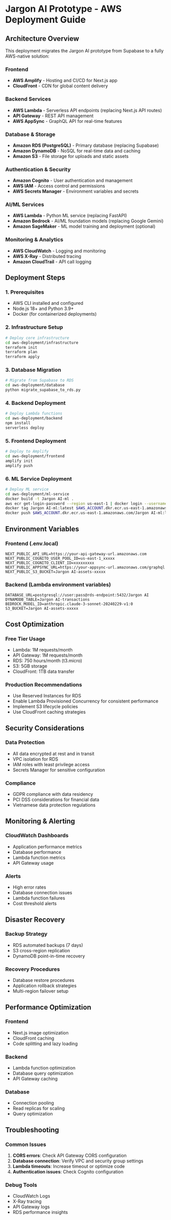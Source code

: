 # Jargon AI Prototype - AWS Deployment Guide

## Architecture Overview

This deployment migrates the Jargon AI prototype from Supabase to a fully AWS-native solution:

### Frontend
- **AWS Amplify** - Hosting and CI/CD for Next.js app
- **CloudFront** - CDN for global content delivery

### Backend Services
- **AWS Lambda** - Serverless API endpoints (replacing Next.js API routes)
- **API Gateway** - REST API management
- **AWS AppSync** - GraphQL API for real-time features

### Database & Storage
- **Amazon RDS (PostgreSQL)** - Primary database (replacing Supabase)
- **Amazon DynamoDB** - NoSQL for real-time data and caching
- **Amazon S3** - File storage for uploads and static assets

### Authentication & Security
- **Amazon Cognito** - User authentication and management
- **AWS IAM** - Access control and permissions
- **AWS Secrets Manager** - Environment variables and secrets

### AI/ML Services
- **AWS Lambda** - Python ML service (replacing FastAPI)
- **Amazon Bedrock** - AI/ML foundation models (replacing Google Gemini)
- **Amazon SageMaker** - ML model training and deployment (optional)

### Monitoring & Analytics
- **AWS CloudWatch** - Logging and monitoring
- **AWS X-Ray** - Distributed tracing
- **Amazon CloudTrail** - API call logging

## Deployment Steps

### 1. Prerequisites
- AWS CLI installed and configured
- Node.js 18+ and Python 3.9+
- Docker (for containerized deployments)

### 2. Infrastructure Setup
```bash
# Deploy core infrastructure
cd aws-deployment/infrastructure
terraform init
terraform plan
terraform apply
```

### 3. Database Migration
```bash
# Migrate from Supabase to RDS
cd aws-deployment/database
python migrate_supabase_to_rds.py
```

### 4. Backend Deployment
```bash
# Deploy Lambda functions
cd aws-deployment/backend
npm install
serverless deploy
```

### 5. Frontend Deployment
```bash
# Deploy to Amplify
cd aws-deployment/frontend
amplify init
amplify push
```

### 6. ML Service Deployment
```bash
# Deploy ML service
cd aws-deployment/ml-service
docker build -t Jargon AI-ml .
aws ecr get-login-password --region us-east-1 | docker login --username AWS --password-stdin $AWS_ACCOUNT.dkr.ecr.us-east-1.amazonaws.com
docker tag Jargon AI-ml:latest $AWS_ACCOUNT.dkr.ecr.us-east-1.amazonaws.com/Jargon AI-ml:latest
docker push $AWS_ACCOUNT.dkr.ecr.us-east-1.amazonaws.com/Jargon AI-ml:latest
```

## Environment Variables

### Frontend (.env.local)
```env
NEXT_PUBLIC_API_URL=https://your-api-gateway-url.amazonaws.com
NEXT_PUBLIC_COGNITO_USER_POOL_ID=us-east-1_xxxxx
NEXT_PUBLIC_COGNITO_CLIENT_ID=xxxxxxxxx
NEXT_PUBLIC_APPSYNC_URL=https://your-appsync-url.amazonaws.com/graphql
NEXT_PUBLIC_S3_BUCKET=Jargon AI-assets-xxxxx
```

### Backend (Lambda environment variables)
```env
DATABASE_URL=postgresql://user:pass@rds-endpoint:5432/Jargon AI
DYNAMODB_TABLE=Jargon AI-transactions
BEDROCK_MODEL_ID=anthropic.claude-3-sonnet-20240229-v1:0
S3_BUCKET=Jargon AI-assets-xxxxx
```

## Cost Optimization

### Free Tier Usage
- Lambda: 1M requests/month
- API Gateway: 1M requests/month
- RDS: 750 hours/month (t3.micro)
- S3: 5GB storage
- CloudFront: 1TB data transfer

### Production Recommendations
- Use Reserved Instances for RDS
- Enable Lambda Provisioned Concurrency for consistent performance
- Implement S3 lifecycle policies
- Use CloudFront caching strategies

## Security Considerations

### Data Protection
- All data encrypted at rest and in transit
- VPC isolation for RDS
- IAM roles with least privilege access
- Secrets Manager for sensitive configuration

### Compliance
- GDPR compliance with data residency
- PCI DSS considerations for financial data
- Vietnamese data protection regulations

## Monitoring & Alerting

### CloudWatch Dashboards
- Application performance metrics
- Database performance
- Lambda function metrics
- API Gateway usage

### Alerts
- High error rates
- Database connection issues
- Lambda function failures
- Cost threshold alerts

## Disaster Recovery

### Backup Strategy
- RDS automated backups (7 days)
- S3 cross-region replication
- DynamoDB point-in-time recovery

### Recovery Procedures
- Database restore procedures
- Application rollback strategies
- Multi-region failover setup

## Performance Optimization

### Frontend
- Next.js image optimization
- CloudFront caching
- Code splitting and lazy loading

### Backend
- Lambda function optimization
- Database query optimization
- API Gateway caching

### Database
- Connection pooling
- Read replicas for scaling
- Query optimization

## Troubleshooting

### Common Issues
1. **CORS errors**: Check API Gateway CORS configuration
2. **Database connection**: Verify VPC and security group settings
3. **Lambda timeouts**: Increase timeout or optimize code
4. **Authentication issues**: Check Cognito configuration

### Debug Tools
- CloudWatch Logs
- X-Ray tracing
- API Gateway logs
- RDS performance insights 